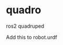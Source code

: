 # quadro
ros2 quadruped

Add this to robot.urdf

<link name="world"/>

<joint name="fixed" type="fixed">
    <parent link="world"/>
    <child link="motor"/>
</joint>

